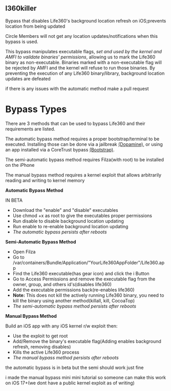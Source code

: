 ## l360killer

Bypass that disables Life360's background location refresh on iOS;prevents location from being updated 

Circle Members will not get any location updates/notifications when this bypass is used.

This bypass manipulates executable flags, _set and used by the kernel and AMFI to vaildate binaries' permissions_, allowing us to mark the Life360 binary as non-executable. Binaries marked with a non-executable flag will be rejected by AMFI and the kernel will refuse to run those binaries. By preventing the execution of any Life360 binary/library, background location updates are defeated

if there is any issues with the automatic method make a pull request 

# Bypass Types

There are 3 methods that can be used to bypass Life360 and their requirements are listed.

The automatic bypass method requires a proper bootstrap/terminal to be executed. Installing those can be done via a jailbreak [(Dopamine)](https://github.com/opa334/Dopamine), or using an app installed via a CoreTrust bypass [(Bootstrap)](https://github.com/RootHide/Bootstrap).

The semi-automatic bypass method requires Filza(with root) to be installed on the iPhone

The manual bypass method requires a kernel exploit that allows arbitrarily reading and writing to kernel memory

**Automatic Bypass Method**

IN BETA

- Download the "enable" and "disable" executables
- Use chmod +x as root to give the executables proper permissions
- Run disable to disable background location updating
- Run enable to re-enable background location updating
- _The automatic bypass persists after reboots_


**Semi-Automatic Bypass Method**

- Open Filza
- Go to /var/containers/Bundle/Application/"YourLife360AppFolder"/Life360.app
- Find the Life360 executable(has gear icon) and click the i Button
- Go to Access Permissions and remove the executable flag from the owner, group, and others id's(disables life360)
- Add the executable permissions back(re-enables life360)
- **Note:** This does not kill the actively running Life360 binary, you need to kill the binary using another method(killall, kill, CocoaTop)
- _The semi-automatic bypass method persists after reboots_

**Manual Bypass Method**

Build an iOS app with any iOS kernel r/w exploit then:

- Use the exploit to get root
- Add/Remove the binary's executable flag(Adding enables background refresh, removing disables)
- Kills the active Life360 process
- _The manual bypass method persists after reboots_


the automatic bypass is in beta but the semi should work just fine 

i made the manual bypass mini mini tutorial so someone can make this work on iOS 17+(we dont have a public kernel exploit as of writing)


  
